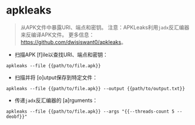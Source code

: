 # apkleaks

> 从APK文件中暴露URI、端点和密钥。
> 注意：APKLeaks利用`jadx`反汇编器来反编译APK文件。
> 更多信息：<https://github.com/dwisiswant0/apkleaks>。

- 扫描APK [f]ile以查找URI、端点和密钥：

`apkleaks --file {{path/to/file.apk}}`

- 扫描并将 [o]utput保存到特定文件：

`apkleaks --file {{path/to/file.apk}} --output {{path/to/output.txt}}`

- 传递`jadx`反汇编器的 [a]rguments：

`apkleaks --file {{path/to/file.apk}} --args "{{--threads-count 5 --deobf}}"`